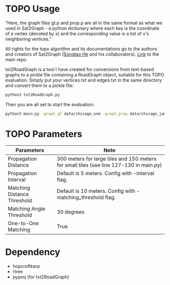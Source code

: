 # TOPO Usage

"Here, the graph files gt.p and prop.p are all in the same format as what we used in Sat2Graph - a python dictionary where each key is the coordinate of a vertex (denoted by x) and the corresponding value is a list of x's neighboring vertices."  

All rights for the topo algorithm and its documentations go to the authors and creators of Sat2Graph ([Songtao He](https://github.com/songtaohe/) and his collaborators). [Link](https://github.com/songtaohe/Sat2Graph) to the main repo.

txt2RoadGraph is a tool I have created for conversions from text-based graphs to a pickle file containing a RoadGraph object, suitable for this TOPO evaluation.
Simply put your vertices.txt and edges.txt in the same directory and convert them to a pickle file:
```bash
python3 txt2RoadGraph.py
```

 Then you are all set to start the evaluation:
```bash
python3 main.py -graph_gt data/chicago_osm -graph_prop data/chicago_james -output toporesult.txt
```


# TOPO Parameters
Parameters | Note
--------------------- | -------------
Propagation Distance  | 300 meters for large tiles and 150 meters for small tiles (see line 127-130 in main.py)
Propagation Interval  | Default is 5 meters. Config with -interval flag.
Matching Distance Threshold | Default is 10 meters. Config with -matching_threshold flag.
Matching Angle Threshold | 30 degrees
One-to-One Matching | True


# Dependency
* hopcroftkarp
* rtree
* pyproj (for txt2RoadGraph)
